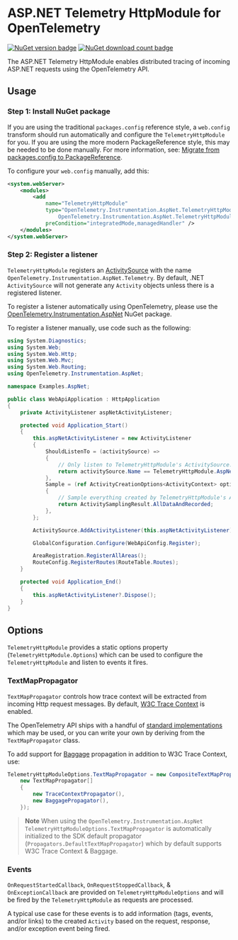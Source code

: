 # ASP.NET Telemetry HttpModule for OpenTelemetry

[![NuGet version badge](https://img.shields.io/nuget/v/OpenTelemetry.Instrumentation.AspNet.TelemetryHttpModule)](https://www.nuget.org/packages/OpenTelemetry.Instrumentation.AspNet.TelemetryHttpModule/)
[![NuGet download count badge](https://img.shields.io/nuget/dt/OpenTelemetry.Instrumentation.AspNet.TelemetryHttpModule)](https://www.nuget.org/packages/OpenTelemetry.Instrumentation.AspNet.TelemetryHttpModule/)

The ASP.NET Telemetry HttpModule enables distributed tracing of incoming ASP.NET
requests using the OpenTelemetry API.

## Usage

### Step 1: Install NuGet package

If you are using the traditional `packages.config` reference style, a
`web.config` transform should run automatically and configure the
`TelemetryHttpModule` for you. If you are using the more modern PackageReference
style, this may be needed to be done manually. For more information, see:
[Migrate from packages.config to
PackageReference](https://docs.microsoft.com/nuget/consume-packages/migrate-packages-config-to-package-reference).

To configure your `web.config` manually, add this:

```xml
<system.webServer>
    <modules>
        <add
            name="TelemetryHttpModule"
            type="OpenTelemetry.Instrumentation.AspNet.TelemetryHttpModule,
                OpenTelemetry.Instrumentation.AspNet.TelemetryHttpModule"
            preCondition="integratedMode,managedHandler" />
    </modules>
</system.webServer>
```

### Step 2: Register a listener

`TelemetryHttpModule` registers an
[ActivitySource](https://docs.microsoft.com/dotnet/api/system.diagnostics.activitysource)
with the name `OpenTelemetry.Instrumentation.AspNet.Telemetry`. By default, .NET
`ActivitySource` will not generate any `Activity` objects unless there is a
registered listener.

To register a listener automatically using OpenTelemetry, please use the
[OpenTelemetry.Instrumentation.AspNet](https://www.nuget.org/packages/OpenTelemetry.Instrumentation.AspNet/)
NuGet package.

To register a listener manually, use code such as the following:

```csharp
using System.Diagnostics;
using System.Web;
using System.Web.Http;
using System.Web.Mvc;
using System.Web.Routing;
using OpenTelemetry.Instrumentation.AspNet;

namespace Examples.AspNet;

public class WebApiApplication : HttpApplication
{
    private ActivityListener aspNetActivityListener;

    protected void Application_Start()
    {
        this.aspNetActivityListener = new ActivityListener
        {
            ShouldListenTo = (activitySource) =>
            {
                // Only listen to TelemetryHttpModule's ActivitySource.
                return activitySource.Name == TelemetryHttpModule.AspNetSourceName;
            },
            Sample = (ref ActivityCreationOptions<ActivityContext> options) =>
            {
                // Sample everything created by TelemetryHttpModule's ActivitySource.
                return ActivitySamplingResult.AllDataAndRecorded;
            },
        };

        ActivitySource.AddActivityListener(this.aspNetActivityListener);

        GlobalConfiguration.Configure(WebApiConfig.Register);

        AreaRegistration.RegisterAllAreas();
        RouteConfig.RegisterRoutes(RouteTable.Routes);
    }

    protected void Application_End()
    {
        this.aspNetActivityListener?.Dispose();
    }
}
```

## Options

`TelemetryHttpModule` provides a static options property
(`TelemetryHttpModule.Options`) which can be used to configure the
`TelemetryHttpModule` and listen to events it fires.

### TextMapPropagator

`TextMapPropagator` controls how trace context will be extracted from incoming
Http request messages. By default, [W3C Trace
Context](https://www.w3.org/TR/trace-context/) is enabled.

The OpenTelemetry API ships with a handful of [standard
implementations](https://github.com/open-telemetry/opentelemetry-dotnet/tree/main/src/OpenTelemetry.Api/Context/Propagation)
which may be used, or you can write your own by deriving from the
`TextMapPropagator` class.

To add support for
[Baggage](https://github.com/open-telemetry/opentelemetry-specification/blob/main/specification/baggage/api.md)
propagation in addition to W3C Trace Context, use:

```csharp
TelemetryHttpModuleOptions.TextMapPropagator = new CompositeTextMapPropagator(
    new TextMapPropagator[]
    {
        new TraceContextPropagator(),
        new BaggagePropagator(),
    });
```

> **Note**
> When using the `OpenTelemetry.Instrumentation.AspNet`
`TelemetryHttpModuleOptions.TextMapPropagator` is automatically initialized to
the SDK default propagator (`Propagators.DefaultTextMapPropagator`) which by
default supports W3C Trace Context & Baggage.

### Events

`OnRequestStartedCallback`, `OnRequestStoppedCallback`, & `OnExceptionCallback`
are provided on `TelemetryHttpModuleOptions` and will be fired by the
`TelemetryHttpModule` as requests are processed.

A typical use case for these events is to add information (tags, events, and/or
links) to the created `Activity` based on the request, response, and/or
exception event being fired.
